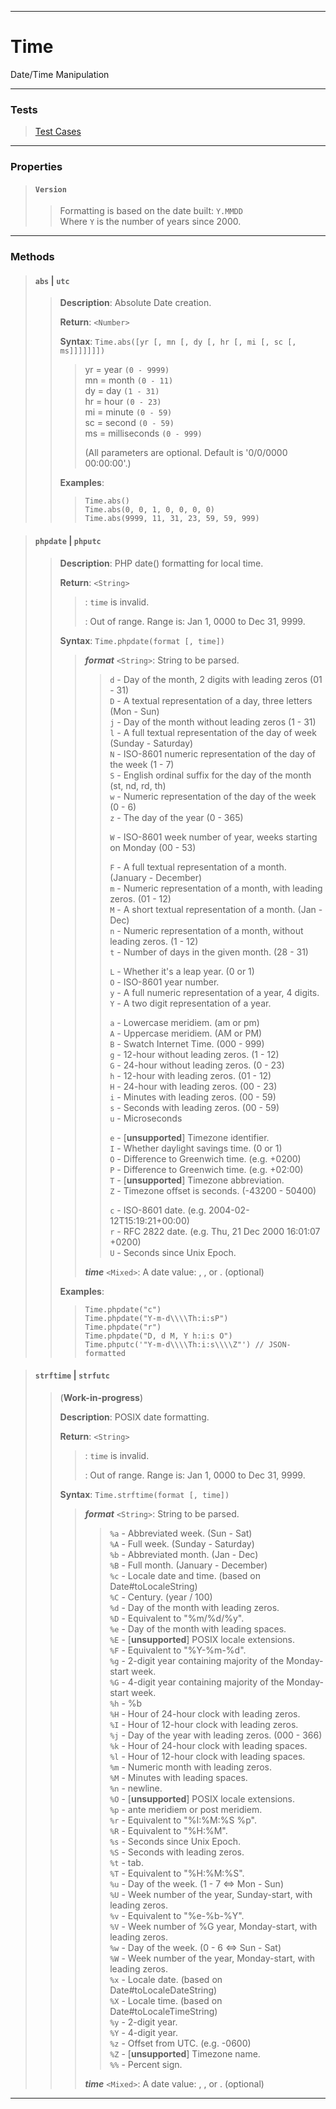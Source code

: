 ----

# Time #

Date/Time Manipulation

----

### Tests ###

> [Test Cases](../test/time.html)  

----

### Properties ###

> #### `Version` ####
>  
> > Formatting is based on the date built: `Y.MMDD`  
> > Where `Y` is the number of years since 2000.  

----

### Methods ###

> #### `abs` | `utc` ####
>  
> > **Description**: Absolute Date creation.  
> >  
> > **Return**: `<Number>`  
> >  
> > **Syntax**: `Time.abs([yr [, mn [, dy [, hr [, mi [, sc [, ms]]]]]]])`  
> >  
> > > yr = year `(0 - 9999)`  
> > > mn = month `(0 - 11)`  
> > > dy = day `(1 - 31)`  
> > > hr = hour `(0 - 23)`  
> > > mi = minute `(0 - 59)`  
> > > sc = second `(0 - 59)`  
> > > ms = milliseconds `(0 - 999)`  
> > >  
> > > (All parameters are optional. Default is '0/0/0000 00:00:00'.)  
> >  
> > **Examples**:  
> >  
> > > `Time.abs()`  
> > > `Time.abs(0, 0, 1, 0, 0, 0, 0)`  
> > > `Time.abs(9999, 11, 31, 23, 59, 59, 999)`  

> #### `phpdate` | `phputc` ####
>  
> > **Description**: PHP date() formatting for local time.  
> >  
> > **Return**: `<String>`  
> >  
> > > <undefined>: `time` is invalid.
> > >  
> > > <null>: Out of range. Range is: Jan 1, 0000 to Dec 31, 9999.  
> >  
> > **Syntax**: `Time.phpdate(format [, time])`  
> >  
> > > **_format_** `<String>`: String to be parsed.  
> > >  
> > > >  `d` - Day of the month, 2 digits with leading zeros (01 - 31)  
> > > >  `D` - A textual representation of a day, three letters (Mon - Sun)  
> > > >  `j` - Day of the month without leading zeros (1 - 31)  
> > > >  `l` - A full textual representation of the day of week (Sunday - Saturday)  
> > > >  `N` - ISO-8601 numeric representation of the day of the week (1 - 7)  
> > > >  `S` - English ordinal suffix for the day of the month (st, nd, rd, th)  
> > > >  `w` - Numeric representation of the day of the week (0 - 6)  
> > > >  `z` - The day of the year (0 - 365)  
> > > >  
> > > >  `W` - ISO-8601 week number of year, weeks starting on Monday (00 - 53)  
> > > >  
> > > >  `F` - A full textual representation of a month. (January - December)  
> > > >  `m` - Numeric representation of a month, with leading zeros. (01 - 12)  
> > > >  `M` - A short textual representation of a month. (Jan - Dec)  
> > > >  `n` - Numeric representation of a month, without leading zeros. (1 - 12)  
> > > >  `t` - Number of days in the given month. (28 - 31)  
> > > >  
> > > >  `L` - Whether it's a leap year. (0 or 1)  
> > > >  `O` - ISO-8601 year number.  
> > > >  `y` - A full numeric representation of a year, 4 digits.  
> > > >  `Y` - A two digit representation of a year.  
> > > >  
> > > >  `a` - Lowercase meridiem. (am or pm)  
> > > >  `A` - Uppercase meridiem. (AM or PM)  
> > > >  `B` - Swatch Internet Time. (000 - 999)  
> > > >  `g` - 12-hour without leading zeros. (1 - 12)  
> > > >  `G` - 24-hour without leading zeros. (0 - 23)  
> > > >  `h` - 12-hour with leading zeros. (01 - 12)  
> > > >  `H` - 24-hour with leading zeros. (00 - 23)  
> > > >  `i` - Minutes with leading zeros. (00 - 59)  
> > > >  `s` - Seconds with leading zeros. (00 - 59)  
> > > >  `u` - Microseconds  
> > > >  
> > > >  `e` - [**unsupported**] Timezone identifier.  
> > > >  `I` - Whether daylight savings time. (0 or 1)  
> > > >  `O` - Difference to Greenwich time. (e.g. +0200)  
> > > >  `P` - Difference to Greenwich time. (e.g. +02:00)  
> > > >  `T` - [**unsupported**] Timezone abbreviation.  
> > > >  `Z` - Timezone offset is seconds. (-43200 - 50400)  
> > > >  
> > > >  `c` - ISO-8601 date. (e.g. 2004-02-12T15:19:21+00:00)  
> > > >  `r` - RFC 2822 date. (e.g. Thu, 21 Dec 2000 16:01:07 +0200)  
> > > >  `U` - Seconds since Unix Epoch.  
> > >  
> > > **_time_** `<Mixed>`: A date value: <Date>, <Number>, or <String>. (optional)  
> >  
> > **Examples**:  
> >  
> > > `Time.phpdate("c")`  
> > > `Time.phpdate("Y-m-d\\\\Th:i:sP")`  
> > > `Time.phpdate("r")`  
> > > `Time.phpdate("D, d M, Y h:i:s O")`  
> > > `Time.phputc('"Y-m-d\\\\Th:i:s\\\\Z"') // JSON-formatted`  

> #### `strftime` | `strfutc` ####
>  
> > (**Work-in-progress**)  
> >  
> > **Description**: POSIX date formatting.  
> >  
> > **Return**: `<String>`  
> >  
> > > <undefined>: `time` is invalid.
> > >  
> > > <null>: Out of range. Range is: Jan 1, 0000 to Dec 31, 9999.  
> >  
> > **Syntax**: `Time.strftime(format [, time])`  
> >  
> > > **_format_** `<String>`: String to be parsed.  
> > >  
> > > >  `%a` - Abbreviated week. (Sun - Sat)  
> > > >  `%A` - Full week. (Sunday - Saturday)  
> > > >  `%b` - Abbreviated month. (Jan - Dec)  
> > > >  `%B` - Full month. (January - December)  
> > > >  `%c` - Locale date and time. (based on Date#toLocaleString)  
> > > >  `%C` - Century. (year / 100)  
> > > >  `%d` - Day of the month with leading zeros.  
> > > >  `%D` - Equivalent to "%m/%d/%y".  
> > > >  `%e` - Day of the month with leading spaces.  
> > > >  `%E` - [**unsupported**] POSIX locale extensions.  
> > > >  `%F` - Equivalent to "%Y-%m-%d".  
> > > >  `%g` - 2-digit year containing majority of the Monday-start week.  
> > > >  `%G` - 4-digit year containing majority of the Monday-start week.  
> > > >  `%h` - %b  
> > > >  `%H` - Hour of 24-hour clock with leading zeros.  
> > > >  `%I` - Hour of 12-hour clock with leading zeros.  
> > > >  `%j` - Day of the year with leading zeros. (000 - 366)  
> > > >  `%k` - Hour of 24-hour clock with leading spaces.  
> > > >  `%l` - Hour of 12-hour clock with leading spaces.  
> > > >  `%m` - Numeric month with leading zeros.  
> > > >  `%M` - Minutes with leading spaces.  
> > > >  `%n` - newline.  
> > > >  `%O` - [**unsupported**] POSIX locale extensions.  
> > > >  `%p` - ante meridiem or post meridiem.  
> > > >  `%r` - Equivalent to "%I:%M:%S %p".  
> > > >  `%R` - Equivalent to "%H:%M".  
> > > >  `%s` - Seconds since Unix Epoch.  
> > > >  `%S` - Seconds with leading zeros.  
> > > >  `%t` - tab.  
> > > >  `%T` - Equivalent to "%H:%M:%S".  
> > > >  `%u` - Day of the week. (1 - 7 <=> Mon - Sun)  
> > > >  `%U` - Week number of the year, Sunday-start, with leading zeros.  
> > > >  `%v` - Equivalent to "%e-%b-%Y".  
> > > >  `%V` - Week number of %G year, Monday-start, with leading zeros.  
> > > >  `%w` - Day of the week. (0 - 6 <=> Sun - Sat)  
> > > >  `%W` - Week number of the year, Monday-start, with leading zeros.  
> > > >  `%x` - Locale date. (based on Date#toLocaleDateString)  
> > > >  `%X` - Locale time. (based on Date#toLocaleTimeString)  
> > > >  `%y` - 2-digit year.  
> > > >  `%Y` - 4-digit year.  
> > > >  `%z` - Offset from UTC. (e.g. -0600)  
> > > >  `%Z` - [**unsupported**] Timezone name.  
> > > >  `%%` - Percent sign.  
> > >  
> > > **_time_** `<Mixed>`: A date value: <Date>, <Number>, or <String>. (optional)  

----
